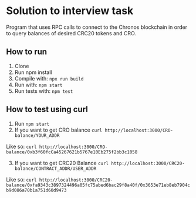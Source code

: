 # Solution to interview task
Program that uses RPC calls to connect to the Chronos blockchain in order to query balances of desired CRC20 tokens and CRO.

## How to run
1. Clone
2. Run npm install
3. Compile with:
`npx run build`
4. Run with:
`npm start`
5. Run tests with:
`npm test`

## How to test using curl
1. Run `npm start`
2. If you want to get CRO balance
`curl http://localhost:3000/CRO-balance/YOUR_ADDR`

Like so: `curl http://localhost:3000/CRO-balance/0xb3f60fcCa45267621b5767e10Eb275f2bb3c1058`

3. If you want to get CRC20 Balance
`curl http://localhost:3000/CRC20-balance/CONTRACT_ADDR/USER_ADDR`

Like so: `curl http://localhost:3000/CRC20-balance/0xfa9343c3897324496a05fc75abed6bac29f8a40f/0x3653e71eb8eb7904cb9d086a70b1a751d60d9473`